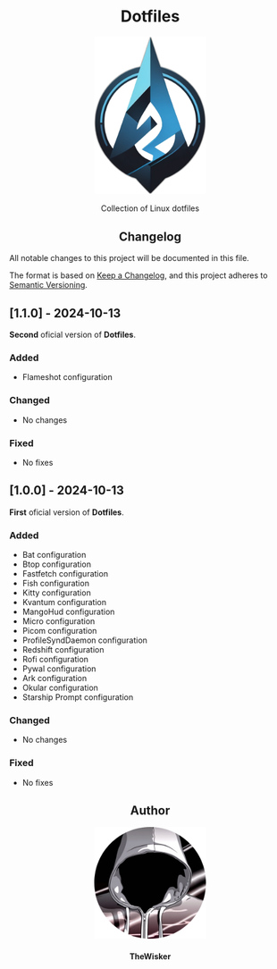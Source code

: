<h1 align="center">Dotfiles</h1>
<div align="center">
    <a href="https://github.com/TheWisker/Dotfiles">
        <img width="200" src="./assets/logo.png">
    </a>
</div>
<p align="center">Collection of Linux dotfiles</p>

<h2 align="center">Changelog</h2>

All notable changes to this project will be documented in this file.

The format is based on [Keep a Changelog](https://keepachangelog.com/en/1.0.0/),
and this project adheres to [Semantic Versioning](https://semver.org/spec/v2.0.0.html).

## [1.1.0] - 2024-10-13

**Second** oficial version of **Dotfiles**.

### Added

- Flameshot configuration

### Changed
- No changes

### Fixed
- No fixes

## [1.0.0] - 2024-10-13

**First** oficial version of **Dotfiles**.

### Added

- Bat configuration
- Btop configuration
- Fastfetch configuration
- Fish configuration
- Kitty configuration
- Kvantum configuration
- MangoHud configuration
- Micro configuration
- Picom configuration
- ProfileSyndDaemon configuration
- Redshift configuration
- Rofi configuration
- Pywal configuration
- Ark configuration
- Okular configuration
- Starship Prompt configuration

### Changed
- No changes

### Fixed
- No fixes

<h2 align="center">Author</h2>
<div align="center">
    <a href="https://github.com/TheWisker">
        <img width="200" height="200" src="./assets/profile.png"></img>
    </a>
</div>
<h4 align="center">TheWisker</h4>
